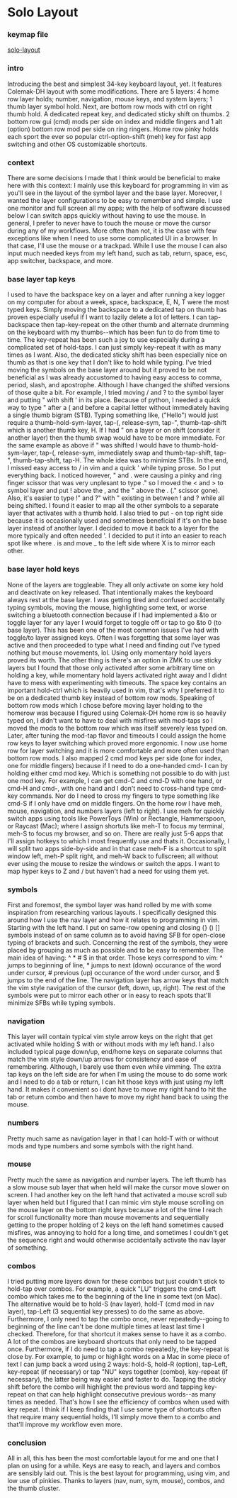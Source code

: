 # Solo Layout

### keymap file
[solo-layout](solo-layout.pdf)

### intro
Introducing the best and simplest 34-key keyboard layout, yet. It features Colemak-DH layout with some modifications. There are 5 layers: 4 home row layer holds; number, navigation, mouse keys, and system layers; 1 thumb layer symbol hold. Next, are bottom row mods with ctrl on right thumb hold. A dedicated repeat key, and dedicated sticky shift on thumbs. 2 bottom row gui (cmd) mods per side on index and middle fingers and 1 alt (option) bottom row mod per side on ring ringers. Home row pinky holds each sport the ever so popular ctrl-option-shift (meh) key for fast app switching and other OS customizable shortcuts.

### context
There are some decisions I made that I think would be beneficial to make here with this context: I mainly use this keyboard for programming in vim as you'll see in the layout of the symbol layer and the base layer. Moreover, I wanted the layer configurations to be easy to remember and simple. I use one monitor and full screen all my apps; with the help of software discussed below I can switch apps quickly without having to use the mouse. In general, I prefer to never have to touch the mouse or move the cursor during any of my workflows. More often than not, it is the case with few exceptions like when I need to use some complicated UI in a browser. In that case, I'll use the mouse or a trackpad. While I use the mouse I can also input much needed keys from my left hand, such as tab, return, space, esc, app switcher, backspace, and more. 

### base layer tap keys
I used to have the backspace key on a layer and after running a key logger on my computer for about a week, space, backspace, E, N, T were the most typed keys. Simply moving the backspace to a dedicated tap on thumb has proven especially useful if I want to lazily delete a lot of letters. I can tap-backspace then tap-key-repeat on the other thumb and alternate drumming on the keyboard with my thumbs--which has been fun to do from time to time. 
The key-repeat has been such a joy to use especially during a complicated set of hold-taps. I can just simply key-repeat it with as many times as I want. Also, the dedicated sticky shift has been especially nice on thumb as that is one key that I don't like to hold while typing.
I've tried moving the symbols on the base layer around but it proved to be not beneficial as I was already accustomed to having easy access to comma, period, slash, and apostrophe. Although I have changed the shifted versions of those quite a bit. For example, I tried moving / and ? to the symbol layer and putting " with shift ' in its place. Because of python, I needed a quick way to type " after a ( and before a capital letter without immediately having a single thumb bigram (STB). Typing something like, ("Hello") would just require a thumb-hold-sym-layer, tap-(, release-sym, tap-", thumb-tap-shift which is another thumb key, H. If I had " on a layer or on shift (consider it another layer) then the thumb swap would have to be more immediate. For the same example as above if " was shifted I would have to thumb-hold-sym-layer, tap-(, release-sym, immediately swap and thumb-tap-shift, tap-", thumb-tap-shift, tap-H. The whole idea was to minimize STBs. In the end, I missed easy access to / in vim and a quick ' while typing prose. So I put everything back. I noticed however, " and . were causing a pinky and ring finger scissor that was very unplesant to type ." so I moved the < and > to symbol layer and put ! above the , and the " above the . (." scissor gone). Also, it's easier to type !" and ?" with " existing in between ! and ? while all being shifted. I found it easier to map all the other symbols to a separate layer that activates with a thumb hold.
I also tried to put - on top right side because it is occasionally used and sometimes beneficial if it's on the base layer instead of another layer. I decided to move it back to a layer for the more typically and often needed '. I decided to put it into an easier to reach spot like where . is and move _ to the left side where X is to mirror each other. 

### base layer hold keys
None of the layers are toggleable. They all only activate on some key hold and deactivate on key released. That intentionally makes the keyboard always rest at the base layer. I was getting tired and confused accidentally typing symbols, moving the mouse, highlighting some text, or worse switching a bluetooth connection because if I had implemented a &to <layer> or toggle layer for any layer I would forget to toggle off or tap to go &to 0 (to base layer). This has been one of the most common issues I've had with toggle/to layer assigned keys. Often I was forgetting that some layer was active and then proceeded to type what I need and finding out I've typed nothing but mouse movements, lol. Using only momentary hold layers proved its worth. The other thing is there's an option in ZMK to use sticky layers but I found that those only activated after some arbitrary time on holding a key, while momentary hold layers activated right away and I didnt have to mess with experimenting with timeouts. 
The space key contains an important hold-ctrl which is heavily used in vim, that's why I preferred it to be on a dedicated thumb key instead of bottom row mods.
Speaking of bottom row mods which I chose before moving layer holding to the homerow was because I figured using Colemak-DH home row is so heavily typed on, I didn't want to have to deal with misfires with mod-taps so I moved the mods to the bottom row which was itself severely less typed on. Later, after tuning the mod-tap flavor and timeouts I could assign the home row keys to layer switching which proved more ergonomic. I now use home row for layer switching and it is more comfortable and more often used than bottom row mods. I also mapped 2 cmd mod keys per side (one for index, one for middle fingers) because if I need to do a one-handed cmd-<any key> I can by holding either cmd mod key. Which is something not possible to do with just one mod key. For example, I can get cmd-C and cmd-D with one hand, or cmd-H and cmd-, with one hand and I don't need to cross-hand type cmd-key commands. Nor do I need to cross my fingers to type something like cmd-S if I only have cmd on middle fingers.
On the home row I have meh, mouse, navigation, and numbers layers (left to right). I use meh for quickly switch apps using tools like PowerToys (Win) or Rectangle, Hammerspoon, or Raycast (Mac); where I assign shortuts like meh-T to focus my terminal, meh-S to focus my browser, and so on. There are really just 5-6 apps that I'll assign hotkeys to which I most frequently use and thats it. Occasionally, I will split two apps side-by-side and in that case meh-F is a shortcut to split window left, meh-P split right, and meh-W back to fullscreen; all without ever using the mouse to resize the windows or switch the apps. I want to map hyper keys to Z and / but haven't had a need for using them yet.

### symbols
First and foremost, the symbol layer was hand rolled by me with some inspiration from researching various layouts. I specifically designed this around how I use the nav layer and how it relates to programming in vim. Starting with the left hand. I put on same-row opening and closing {} () [] symbols instead of on same column as to avoid having SFB for open-close typing of brackets and such. Concerning the rest of the symbols, they were placed by grouping as much as possible and to be easy to remember. The main idea of having: ^ * # $ in that order. Those keys correspond to vim: ^ jumps to beginning of line, * jumps to next (down) occurance of the word under cursor, # previous (up) occurance of the word under cursor, and $ jumps to the end of the line. The navigation layer has arrow keys that match the vim style navigation of the cursor (left, down, up, right). The rest of the symbols were put to mirror each other or in easy to reach spots that'll minimize SFBs while typing symbols.

### navigation 
This layer will contain typical vim style arrow keys on the right that get activated while holding S with or without mods with my left hand. I also included typical page down/up, end/home keys on separate columns that match the vim style down/up arrows for consistency and ease of remembering. Although, I barely use them even while vimming. The extra tap keys on the left side are for when I'm using the mouse to do some work and I need to do a tab or return, I can hit those keys with just using my left hand. It makes it convenient so i dont have to move my right hand to hit the tab or return combo and then have to move my right hand back to using the mouse.

### numbers
Pretty much same as navigation layer in that I can hold-T with or without mods and type numbers and some symbols with the right hand. 

### mouse
Pretty much the same as navigation and number layers. The left thumb has a slow mouse sub layer that when held will make the cursor move slower on screen. I had another key on the left hand that activated a mouse scroll sub layer when held but I figured that I can mimic vim style mouse scrolling on the mouse layer on the bottom right keys because a lot of the time I reach for scroll functionality more than mouse movements and sequentially getting to the proper holding of 2 keys on the left hand sometimes caused misfires, was annoying to hold for a long time, and sometimes I couldn't get the sequence right and would otherwise accidentally activate the nav layer of something.

### combos
I tried putting more layers down for these combos but just couldn't stick to hold-tap over combos. For example, a quick "LU" triggers the cmd-Left combo which takes me to the beginning of the line in some text (on Mac). The alternative would be to hold-S (nav layer), hold-T (cmd mod in nav layer), tap-Left (3 sequential key presses) to do the same as above. Furthermore, I only need to tap the combo once, never repeatedly--going to beginning of the line can't be done multiple times at least last time I checked. Therefore, for that shortcut it makes sense to have it as a combo. A lot of the combos are keyboard shortcuts that only need to be tapped once. Furthermore, if I do need to tap a combo repeatedly, the key-repeat is close by. For example, to jump or highlight words on a Mac in some piece of text I can jump back a word using 2 ways: hold-S, hold-R (option), tap-Left, key-repeat (if necessary) or tap "NU" keys together (combo), key-repeat (if necessary), the latter being way easier and faster to do. Tapping the sticky shift before the combo will highlight the previous word and tapping key-repeat on that can help highlight consecutive previous words--as many times as needed. That's how I see the efficiency of combos when used with key repeat. I think if I keep finding that I use some type of shortcuts often that require many sequential holds, I'll simply move them to a combo and that'll improve my workflow even more. 

### conclusion 
All in all, this has been the most comfortable layout for me and one that I plan on using for a while. Keys are easy to reach, and layers and combos are sensibly laid out. This is the best layout for programming, using vim, and low use of pinkies. Thanks to layers (nav, num, sym, mouse), combos, and the thumb cluster.

